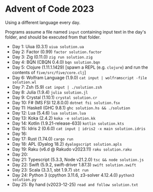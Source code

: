 # Advent of Code 2023

Using a different language every day.

Programs assume a file named `input` containing input text in the day's folder,
and should be executed from that folder.

- Day 1: Uiua (0.3.1) `uiua solution.ua`
- Day 2: Factor (0.99) `factor solution.factor`
- Day 3: Zig (0.11.0) `zig run solution.zig`
- Day 4: BQN (CBQN 0.4.0) `bqn solution.bqn`
- Day 5: Clojure (1.11.1.1429) \[spawn a REPL (e.g. `clojure`) and run the contents of `five/src/five/core.clj`]
- Day 6: Wolfram Language (1.9.0) `cat input | wolframscript -file solution.wl`
- Day 7: Zsh (5.9) `cat input | ./solution.zsh`
- Day 8: Julia (1.9.4) `julia solution.jl`
- Day 9: Crystal (1.10.1) `crystal solution.cr`
- Day 10: F# (MS FSI 12.8.0.0) `dotnet fsi solution.fsx`
- Day 11: Haskell (GHC 9.8.1) `ghc solution.hs && ./solution`
- Day 12: Lua (5.4.6) `lua solution.lua`
- Day 13: Koka (2.4.2) `koka -e solution.kk`
- Day 14: Kotlin (1.9.21-release-633) `kotlin solution.kts`
- Day 15: Idris 2 (0.6.0) `cat input | idris2 -x main solution.idris`
- Day 16:
- Day 17: Rust (1.74.0) `cargo run`
- Day 18: APL (Dyalog 18.2) `dyalogscript solution.apls`
- Day 19: Raku (v6.d @ Rakudo v2023.11) `raku solution.raku`
- Day 20:
- Day 21: Typescript (5.3.3, Node v21.2.0) `tsc && node solution.js`
- Day 22: Swift (5.9.2, swift-driver 1.87.3) `swift solution.swift`
- Day 23: Scala (3.3.1, sbt 1.9.7) `sbt run`
- Day 24: Python 3 (cpython 3.11.6, z3-solver 4.12.4.0) `python3 solution.py`
- Day 25: By hand (v2023-12-25) `read and follow solution.txt`
